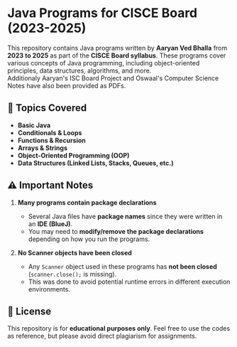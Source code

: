 # Java Programs for CISCE Board (2023-2025)

This repository contains Java programs written by **Aaryan Ved Bhalla** from **2023 to 2025** as part of the **CISCE Board syllabus**. These programs cover various concepts of Java programming, including object-oriented principles, data structures, algorithms, and more. <br>
Additionaly Aaryan's ISC Board Project and Oswaal's Computer Science Notes have also been provided as PDFs.

## 🏫 Topics Covered
- **Basic Java**
- **Conditionals & Loops**
- **Functions & Recursion**
- **Arrays & Strings**
- **Object-Oriented Programming (OOP)**
- **Data Structures (Linked Lists, Stacks, Queues, etc.)**

## ⚠️ Important Notes

1. **Many programs contain package declarations**
   - Several Java files have **package names** since they were written in an **IDE (BlueJ)**.
   - You may need to **modify/remove the package declarations** depending on how you run the programs.

2. **No Scanner objects have been closed**
   - Any `Scanner` object used in these programs has **not been closed** (`scanner.close();` is missing).
   - This was done to avoid potential runtime errors in different execution environments.


## 📜 License
This repository is for **educational purposes only**. Feel free to use the codes as reference, but please avoid direct plagiarism for assignments.
